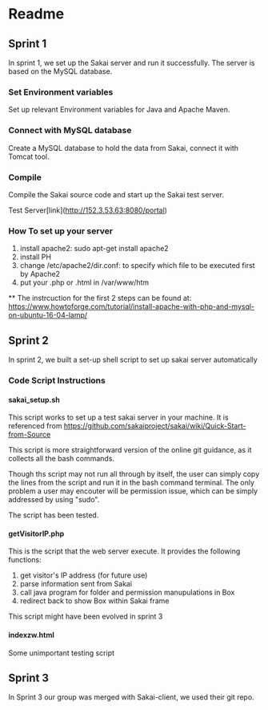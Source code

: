 # Readme
## Sprint 1
In sprint 1, we set up the Sakai server and run it successfully.
The server is based on the MySQL database. 
 
 
### Set Environment variables
 Set up relevant Environment variables for Java and Apache Maven.
 
   
### Connect with MySQL database
Create a MySQL database to hold the data from Sakai, connect it with Tomcat tool.


### Compile
Compile the Sakai source code and start up the Sakai test server. 


Test Server\[link\](http://152.3.53.63:8080/portal) 

### How To set up your server

1. install apache2: sudo apt-get install apache2
2. install PH
3. change /etc/apache2/dir.conf: to specify which file to be executed first by Apache2 
4. put your .php or .html in /var/www/htm

** The instrcuction for the first 2 steps can be found at: https://www.howtoforge.com/tutorial/install-apache-with-php-and-mysql-on-ubuntu-16-04-lamp/

## Sprint 2
In sprint 2, we built a set-up shell script to set up sakai server automatically 

### Code Script Instructions

#### sakai_setup.sh

This script works to set up a test sakai server in your machine. It is referenced from https://github.com/sakaiproject/sakai/wiki/Quick-Start-from-Source

This script is more straightforward version of the online git guidance, as it collects all the bash commands.

Though ths script may not run all through by itself, the user can simply copy the lines from the script and run it in the bash command terminal. The only problem a user may encouter will be permission issue, which can be simply addressed by using "sudo".

The script has been tested.

#### getVisitorIP.php

This is the script that the web server execute. It provides the following functions: 

1. get visitor's IP address (for future use)
2. parse information sent from Sakai
3. call java program for folder and permission manupulations in Box 
4. redirect back to show Box within Sakai frame

This script might have been evolved in sprint 3

#### indexzw.html

Some unimportant testing script

## Sprint 3
In Sprint 3 our group was merged with Sakai-client, we used their git repo.